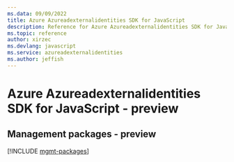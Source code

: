 ```yaml
---
ms.data: 09/09/2022
title: Azure Azureadexternalidentities SDK for JavaScript
description: Reference for Azure Azureadexternalidentities SDK for JavaScript
ms.topic: reference
author: xirzec
ms.devlang: javascript
ms.service: azureadexternalidentities
ms.author: jeffish
---
```

# Azure Azureadexternalidentities SDK for JavaScript - preview

## Management packages - preview
[!INCLUDE [mgmt-packages](azureadexternalidentities-mgmt-index.md)]
